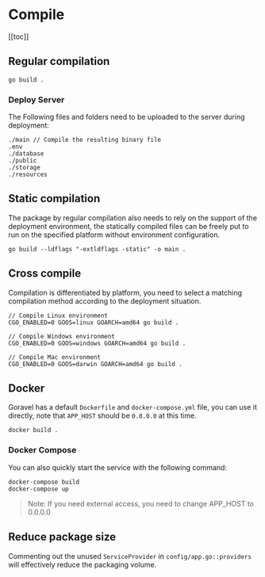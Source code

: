 # Compile

[[toc]]

## Regular compilation

```shell
go build .
```

### Deploy Server

The Following files and folders need to be uploaded to the server during deployment:

```
./main // Compile the resulting binary file
.env
./database
./public
./storage
./resources
```

## Static compilation

The package by regular compilation also needs to rely on the support of the deployment environment, the statically compiled files can be freely put to run on the specified platform without environment configuration.

```shell
go build --ldflags "-extldflags -static" -o main .
```

## Cross compile

Compilation is differentiated by platform, you need to select a matching compilation method according to the deployment situation.

```shell
// Compile Linux environment
CGO_ENABLED=0 GOOS=linux GOARCH=amd64 go build .

// Compile Windows environment
CGO_ENABLED=0 GOOS=windows GOARCH=amd64 go build .

// Compile Mac environment
CGO_ENABLED=0 GOOS=darwin GOARCH=amd64 go build .
```

## Docker

Goravel has a default `Dockerfile` and `docker-compose.yml` file, you can use it directly, note that `APP_HOST` should be `0.0.0.0` at this time.

```shell
docker build .
```

### Docker Compose

You can also quickly start the service with the following command:

```shell
docker-compose build
docker-compose up
```

> Note: If you need external access, you need to change APP_HOST to 0.0.0.0

## Reduce package size

Commenting out the unused `ServiceProvider` in `config/app.go::providers` will effectively reduce the packaging volume.

<CommentService/>